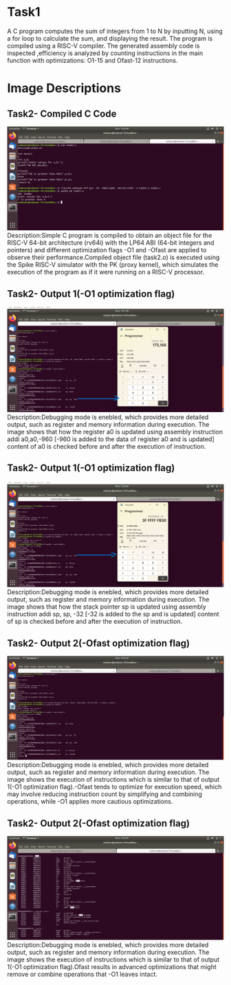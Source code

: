 # Task1
A C program computes the sum of integers from 1 to N by inputting N, using a for loop to calculate the sum, and displaying the result. The program is compiled using a RISC-V compiler. The generated assembly code is inspected ,efficiency is analyzed by counting instructions in the main function with optimizations: O1-15 and Ofast-12 instructions.
# Image Descriptions

## Task2- Compiled C Code
![Compiled C code](task2/compiled_c_code.png)
Description:Simple C program is compiled to obtain an object file for the RISC-V 64-bit architecture (rv64i) with the LP64 ABI (64-bit integers and pointers) and different optimization flags -O1 and -Ofast are applied to observe their performance.Compiled object file (task2.o) is executed using the Spike RISC-V simulator with the PK (proxy kernel), which simulates the execution of the program as if it were running on a RISC-V processor.

## Task2- Output 1(-O1 optimization flag)
![Compiled C code](task2/O1_1.png)
Description:Debugging mode is enebled, which provides more detailed output, such as register and memory information during execution. The image shows that how the register a0 is updated using assembly instruction addi a0,a0,-960 [-960 is added to the data of register a0 and is updated] content of a0 is checked before and after the execution of instruction.

## Task2- Output 1(-O1 optimization flag)
![Compiled C code](task2/O1_2.png)
Description:Debugging mode is enebled, which provides more detailed output, such as register and memory information during execution. The image shows that how the stack pointer sp is updated using assembly instruction addi sp, sp, -32 [-32 is added to the sp and is updated] content of sp is checked before and after the execution of instruction.

## Task2- Output 2(-Ofast optimization flag)
![Compiled C code](task2/Ofast_1.png)
Description:Debugging mode is enebled, which provides more detailed output, such as register and memory information during execution. The image shows the execution of instructions which is similar to that of output 1(-O1 optimization flag).-Ofast tends to optimize for execution speed, which may involve reducing instruction count by simplifying and combining operations, while -O1 applies more cautious optimizations.

## Task2- Output 2(-Ofast optimization flag)
![Compiled C code](task2/Ofast_2.png)
Description:Debugging mode is enebled, which provides more detailed output, such as register and memory information during execution. The image shows the execution of instructions which is similar to that of output 1(-O1 optimization flag).Ofast results in advanced optimizations that might remove or combine operations that -O1 leaves intact.
